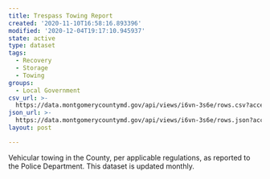 ```yaml
---
title: Trespass Towing Report
created: '2020-11-10T16:58:16.893396'
modified: '2020-12-04T19:17:10.945937'
state: active
type: dataset
tags:
  - Recovery
  - Storage
  - Towing
groups:
  - Local Government
csv_url: >-
  https://data.montgomerycountymd.gov/api/views/i6vn-3s6e/rows.csv?accessType=DOWNLOAD
json_url: >-
  https://data.montgomerycountymd.gov/api/views/i6vn-3s6e/rows.json?accessType=DOWNLOAD
layout: post

---
```

Vehicular towing in the County, per applicable regulations, as reported to the Police Department. This dataset is updated monthly.
